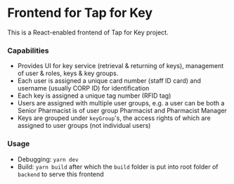# Frontend for Tap for Key

This is a React-enabled frontend of Tap for Key project.

### Capabilities
- Provides UI for key service (retrieval & returning of keys), management of user & roles, keys & key groups.
- Each user is assigned a unique card number (staff ID card) and username (usually CORP ID) for identification
- Each key is assigned a unique tag number (RFID tag)
- Users are assigned with multiple user groups, e.g. a user can be both a Senior Pharmacist is of user group Pharmacist and Pharmacist Manager
- Keys are grouped under `keyGroup`'s, the access rights of which are assigned to user groups (not individual users)

### Usage
- Debugging: `yarn dev`
- Build: `yarn build` after which the `build` folder is put into root folder of `backend` to serve this frontend

